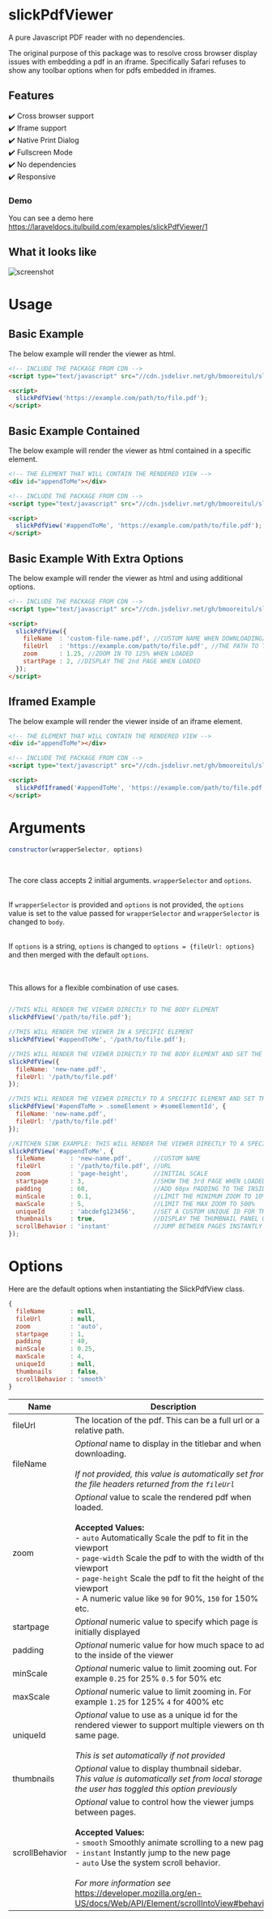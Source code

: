 # slickPdfViewer
A pure Javascript PDF reader with no dependencies.

The original purpose of this package was to resolve cross browser display issues with embedding a pdf in an iframe. 
Specifically Safari refuses to show any toolbar options when for pdfs embedded in iframes.

## Features
 :heavy_check_mark: Cross browser support<br>
 :heavy_check_mark: Iframe support<br>
 :heavy_check_mark: Native Print Dialog<br>
 :heavy_check_mark: Fullscreen Mode<br>
 :heavy_check_mark: No dependencies<br>
 :heavy_check_mark: Responsive<br>

### Demo
You can see a demo here https://laraveldocs.itulbuild.com/examples/slickPdfViewer/1



## What it looks like
![screenshot](examples/example.png)

# Usage

## Basic Example

The below example will render the viewer as html.

```html
<!-- INCLUDE THE PACKAGE FROM CDN -->
<script type="text/javascript" src="//cdn.jsdelivr.net/gh/bmooreitul/slickPdfViewer/slickPdfViewer.min.js"></script>

<script>
  slickPdfView('https://example.com/path/to/file.pdf');
</script>
```

## Basic Example Contained

The below example will render the viewer as html contained in a specific element.

```html
<!-- THE ELEMENT THAT WILL CONTAIN THE RENDERED VIEW -->
<div id="appendToMe"></div>

<!-- INCLUDE THE PACKAGE FROM CDN -->
<script type="text/javascript" src="//cdn.jsdelivr.net/gh/bmooreitul/slickPdfViewer/slickPdfViewer.min.js"></script>

<script>
  slickPdfView('#appendToMe', 'https://example.com/path/to/file.pdf');
</script>
```

## Basic Example With Extra Options

The below example will render the viewer as html and using additional options.

```html
<!-- INCLUDE THE PACKAGE FROM CDN -->
<script type="text/javascript" src="//cdn.jsdelivr.net/gh/bmooreitul/slickPdfViewer/slickPdfViewer.min.js"></script>

<script>
  slickPdfView({
    fileName  : 'custom-file-name.pdf', //CUSTOM NAME WHEN DOWNLOADING/PRINTING AND IN THE TITLE BAR
    fileUrl   : 'https://example.com/path/to/file.pdf', //THE PATH TO THE PDF (CAN BE A FULL URL OR A RELATIVE PATH)
    zoom      : 1.25, //ZOOM IN TO 125% WHEN LOADED
    startPage : 2, //DISPLAY THE 2nd PAGE WHEN LOADED
  });
</script>
```

## Iframed Example

The below example will render the viewer inside of an iframe element.

```html
<!-- THE ELEMENT THAT WILL CONTAIN THE RENDERED VIEW -->
<div id="appendToMe"></div>

<!-- INCLUDE THE PACKAGE FROM CDN -->
<script type="text/javascript" src="//cdn.jsdelivr.net/gh/bmooreitul/slickPdfViewer/slickPdfViewer.min.js"></script>

<script>
  slickPdfIframed('#appendToMe', 'https://example.com/path/to/file.pdf');
</script>
```

# Arguments

```javascript
constructor(wrapperSelector, options)
```
<br>

The core class accepts 2 initial arguments. `wrapperSelector` and `options`.<br><br>

If `wrapperSelector` is provided and `options` is not provided, the `options` value is set to the value passed for `wrapperSelector` and `wrapperSelector` is changed to `body`.<br><br>

If `options` is a string, `options` is changed to `options = {fileUrl: options}` and then merged with the default `options`.<br><br><br>

This allows for a flexible combination of use cases.
```javascript

//THIS WILL RENDER THE VIEWER DIRECTLY TO THE BODY ELEMENT
slickPdfView('/path/to/file.pdf');

//THIS WILL RENDER THE VIEWER IN A SPECIFIC ELEMENT
slickPdfView('#appendToMe', '/path/to/file.pdf');

//THIS WILL RENDER THE VIEWER DIRECTLY TO THE BODY ELEMENT AND SET THE FILE NAME
slickPdfView({
  fileName: 'new-name.pdf',
  fileUrl: '/path/to/file.pdf'
});

//THIS WILL RENDER THE VIEWER DIRECTLY TO A SPECIFIC ELEMENT AND SET THE FILE NAME
slickPdfView('#apendToMe > .someElement > #someElementId', {
  fileName: 'new-name.pdf',
  fileUrl: '/path/to/file.pdf'
});

//KITCHEN SINK EXAMPLE: THIS WILL RENDER THE VIEWER DIRECTLY TO A SPECIFIC ELEMENT AND SET SEVERAL OPTIONS
slickPdfView('#appendToMe', {
  fileName       : 'new-name.pdf',      //CUSTOM NAME
  fileUrl        : '/path/to/file.pdf', //URL
  zoom           : 'page-height',       //INITIAL SCALE
  startpage      : 3,                   //SHOW THE 3rd PAGE WHEN LOADED
  padding        : 60,                  //ADD 60px PADDING TO THE INSIDE OF THE VIEWER
  minScale       : 0.1,                 //LIMIT THE MINIMUM ZOOM TO 10%
  maxScale       : 5,                   //LIMIT THE MAX ZOOM TO 500%
  uniqueId       : 'abcdefg123456',     //SET A CUSTOM UNIQUE ID FOR THE RENDERED ELEMENTS
  thumbnails     : true,                //DISPLAY THE THUMBNAIL PANEL ON LOAD
  scrollBehavior : 'instant'            //JUMP BETWEEN PAGES INSTANTLY
});
```

# Options

Here are the default options when instantiating the SlickPdfView class.

```javascript
{
  fileName       : null,
  fileUrl        : null,
  zoom           : 'auto',
  startpage      : 1,
  padding        : 40,
  minScale       : 0.25,
  maxScale       : 4,
  uniqueId       : null,
  thumbnails     : false,
  scrollBehavior : 'smooth'
}
```

| Name | Description |
| --- | --- |
| fileUrl | The location of the pdf. This can be a full url or a relative path. |
| fileName | *Optional* name to display in the titlebar and when downloading.<br><br> *If not provided, this value is automatically set from the file headers returned from the `fileUrl`* |
| zoom | *Optional* value to scale the rendered pdf when loaded.<br><br>**Accepted Values:**<br> - `auto` Automatically Scale the pdf to fit in the viewport<br> - `page-width` Scale the pdf to with the width of the viewport<br> - `page-height` Scale the pdf to fit the height of the viewport<br> - A numeric value like `90` for 90%, `150` for 150% etc. |
| startpage | *Optional* numeric value to specify which page is initially displayed |
| padding | *Optional* numeric value for how much space to add to the inside of the viewer |
| minScale | *Optional* numeric value to limit zooming out. For example `0.25` for 25% `0.5` for 50% etc |
| maxScale | *Optional* numeric value to limit zooming in. For example `1.25` for 125% `4` for 400% etc |
| uniqueId | *Optional* value to use as a unique id for the rendered viewer to support multiple viewers on the same page.<br><br> *This is set automatically if not provided* |
| thumbnails | *Optional* value to display thumbnail sidebar.<br> *This value is automatically set from local storage if the user has toggled this option previously* |
| scrollBehavior | *Optional* value to control how the viewer jumps between pages. <br><br>**Accepted Values:**<br> - `smooth` Smoothly animate scrolling to a new page <br> - `instant` Instantly jump to the new page <br> - `auto` Use the system scroll behavior.<br><br> *For more information see* https://developer.mozilla.org/en-US/docs/Web/API/Element/scrollIntoView#behavior |



